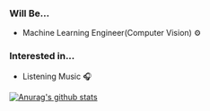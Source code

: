 ### Will Be...
- Machine Learning Engineer(Computer Vision) ⚙️


### Interested in...
- Listening Music 🎧

[![Anurag's github stats](https://github-readme-stats.vercel.app/api?username=w00kipop)](https://github.com/anuraghazra/github-readme-stats)